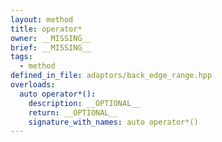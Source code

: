```yaml
---
layout: method
title: operator*
owner: __MISSING__
brief: __MISSING__
tags:
  - method
defined_in_file: adaptors/back_edge_range.hpp
overloads:
  auto operator*():
    description: __OPTIONAL__
    return: __OPTIONAL__
    signature_with_names: auto operator*()
---
```

